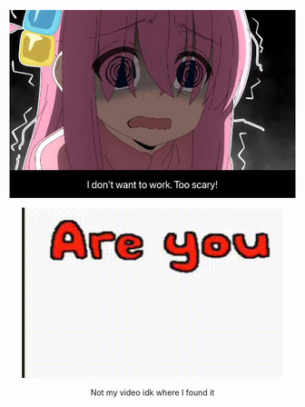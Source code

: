 
![ROCKKKK](rock.jpeg)


<p align="center">
  <img width="460" height="300" src="/teto_kasane.gif">
</p>

<center> Not my video idk where I found it </center>

